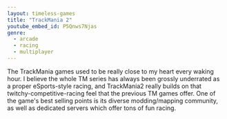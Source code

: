```yaml
---
layout: timeless-games
title: "TrackMania 2"
youtube_embed_id: P5Qnws7Njas
genre:
  - arcade
  - racing
  - multiplayer
---
```


The TrackMania games used to be really close to my heart every waking hour. I believe the whole TM series has always been grossly underrated as a proper eSports-style racing, and TrackMania2 really builds on that twitchy-competitive-racing feel that the previous TM games offer. One of the game's best selling points is its diverse modding/mapping community, as well as dedicated servers which offer tons of fun racing.
